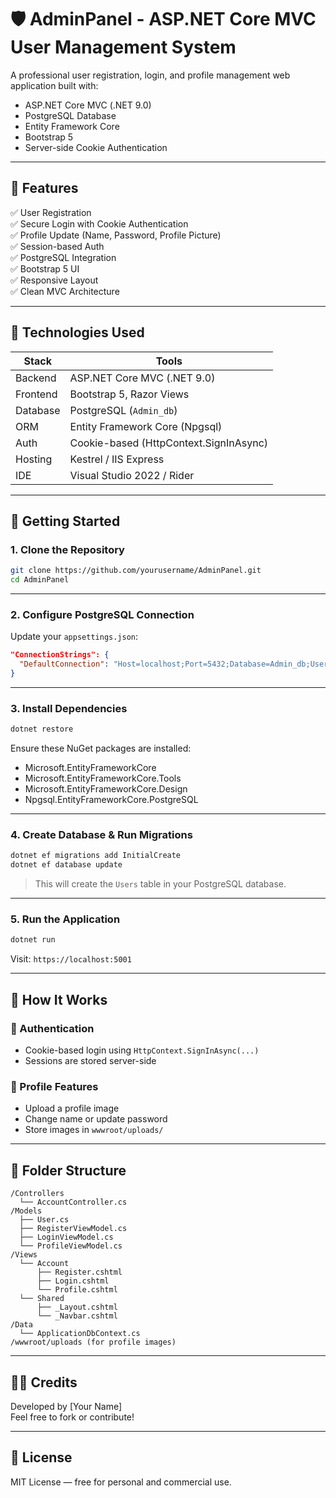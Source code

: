 # 🛡️ AdminPanel - ASP.NET Core MVC User Management System

A professional user registration, login, and profile management web application built with:

- ASP.NET Core MVC (.NET 9.0)
- PostgreSQL Database
- Entity Framework Core
- Bootstrap 5
- Server-side Cookie Authentication

---

## 📸 Features

✅ User Registration  
✅ Secure Login with Cookie Authentication  
✅ Profile Update (Name, Password, Profile Picture)  
✅ Session-based Auth  
✅ PostgreSQL Integration  
✅ Bootstrap 5 UI  
✅ Responsive Layout  
✅ Clean MVC Architecture  

---

## 🧰 Technologies Used

| Stack | Tools |
|-------|-------|
| Backend | ASP.NET Core MVC (.NET 9.0) |
| Frontend | Bootstrap 5, Razor Views |
| Database | PostgreSQL (`Admin_db`) |
| ORM | Entity Framework Core (Npgsql) |
| Auth | Cookie-based (HttpContext.SignInAsync) |
| Hosting | Kestrel / IIS Express |
| IDE | Visual Studio 2022 / Rider |

---

## 🚀 Getting Started

### 1. Clone the Repository

```bash
git clone https://github.com/yourusername/AdminPanel.git
cd AdminPanel
```

---

### 2. Configure PostgreSQL Connection

Update your `appsettings.json`:

```json
"ConnectionStrings": {
  "DefaultConnection": "Host=localhost;Port=5432;Database=Admin_db;Username=postgres;Password=jalil625"
}
```

---

### 3. Install Dependencies

```bash
dotnet restore
```

Ensure these NuGet packages are installed:

- Microsoft.EntityFrameworkCore
- Microsoft.EntityFrameworkCore.Tools
- Microsoft.EntityFrameworkCore.Design
- Npgsql.EntityFrameworkCore.PostgreSQL

---

### 4. Create Database & Run Migrations

```bash
dotnet ef migrations add InitialCreate
dotnet ef database update
```

> This will create the `Users` table in your PostgreSQL database.

---

### 5. Run the Application

```bash
dotnet run
```

Visit: `https://localhost:5001`

---

## 🧪 How It Works

### 🔐 Authentication
- Cookie-based login using `HttpContext.SignInAsync(...)`
- Sessions are stored server-side

### 📂 Profile Features
- Upload a profile image
- Change name or update password
- Store images in `wwwroot/uploads/`

---

## 📁 Folder Structure

```
/Controllers
  └── AccountController.cs
/Models
  ├── User.cs
  ├── RegisterViewModel.cs
  ├── LoginViewModel.cs
  └── ProfileViewModel.cs
/Views
  └── Account
      ├── Register.cshtml
      ├── Login.cshtml
      └── Profile.cshtml
  └── Shared
      ├── _Layout.cshtml
      └── _Navbar.cshtml
/Data
  └── ApplicationDbContext.cs
/wwwroot/uploads (for profile images)
```

---

## 🙋‍♂️ Credits

Developed by [Your Name]  
Feel free to fork or contribute!

---

## 📄 License

MIT License — free for personal and commercial use.

